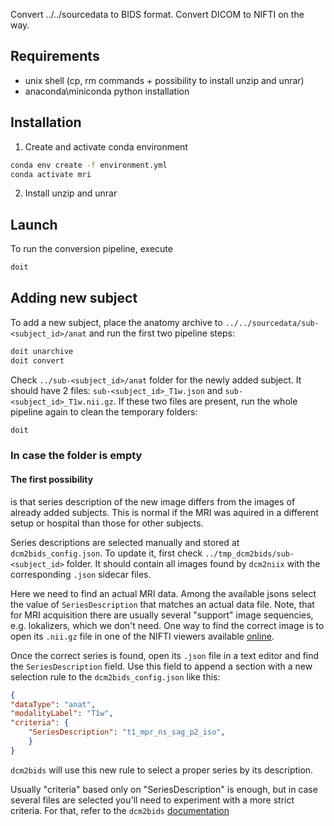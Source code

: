 Convert ../../sourcedata to BIDS format. Convert DICOM to NIFTI on the way.

Requirements
------------
- unix shell (cp, rm commands + possibility to install unzip and unrar)
- anaconda\miniconda python installation

Installation
------------
1. Create and activate conda environment
```bash
conda env create -f environment.yml
conda activate mri
```
2. Install unzip and unrar

Launch
------
To run the conversion pipeline, execute
```bash
doit
```

Adding new subject
------------------
To add a new subject, place the anatomy archive to `../../sourcedata/sub-<subject_id>/anat`
and run the first two pipeline steps:
```bash
doit unarchive
doit convert
```

Check `../sub-<subject_id>/anat` folder for the newly added subject. It should have 2 files:
`sub-<subject_id>_T1w.json` and `sub-<subject_id>_T1w.nii.gz`. If these two files are present,
run the whole pipeline again to clean the temporary folders:

```bash
doit
```

### In case the folder is empty

#### The first possibility
is that series description of the new image differs from the images of already
added subjects. This is normal if the MRI was aquired in a different setup or
hospital than those for other subjects.

Series descriptions are selected manually and stored at `dcm2bids_config.json`.
To update it, first check `../tmp_dcm2bids/sub-<subject_id>` folder. It should
contain all images found by `dcm2niix` with the corresponding `.json` sidecar files.

Here we need to find an actual MRI data. Among the available jsons select the
value of `SeriesDescription` that matches an actual data file. Note, that for
MRI acquisition there are usually several "support" image sequencies, e.g.
lokalizers, which we don't need. One way to find the correct image is to open
its `.nii.gz` file in one of the NIFTI viewers available [online](https://socr.umich.edu/HTML5/BrainViewer/).

Once the correct series is found, open its `.json` file in a text editor and find the `SeriesDescription` field.
Use this field to append a section with a new selection rule to the `dcm2bids_config.json` like this:

```json
{
"dataType": "anat",
"modalityLabel": "T1w",
"criteria": {
    "SeriesDescription": "t1_mpr_ns_sag_p2_iso",
    }
}
```

`dcm2bids` will use this new rule to select a proper series by its description.

Usually "criteria" based only on "SeriesDescription" is enough, but in case several files
are selected you'll need to experiment with a more strict criteria. For that, refer to
the `dcm2bids` [documentation](https://unfmontreal.github.io/Dcm2Bids/docs/how-to/create-config-file/)


